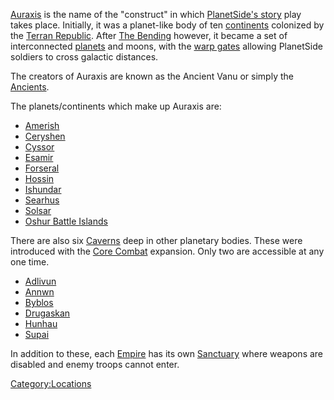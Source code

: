 [Auraxis](Auraxis "wikilink") is the name of the "construct" in which
[PlanetSide's story](Planetside_Backstory "wikilink") play takes place.
Initially, it was a planet-like body of ten
[continents](continent "wikilink") colonized by the [Terran
Republic](Terran_Republic "wikilink"). After [The
Bending](The_Bending "wikilink") however, it became a set of
interconnected [planets](planet "wikilink") and moons, with the [warp
gates](warpgate "wikilink") allowing PlanetSide soldiers to cross
galactic distances.

The creators of Auraxis are known as the Ancient Vanu or simply the
[Ancients](Ancients "wikilink").

The planets/continents which make up Auraxis are:

-   [Amerish](Amerish "wikilink")
-   [Ceryshen](Ceryshen "wikilink")
-   [Cyssor](Cyssor "wikilink")
-   [Esamir](Esamir "wikilink")
-   [Forseral](Forseral "wikilink")
-   [Hossin](Hossin "wikilink")
-   [Ishundar](Ishundar "wikilink")
-   [Searhus](Searhus "wikilink")
-   [Solsar](Solsar "wikilink")
-   [Oshur Battle Islands](Oshur "wikilink")

There are also six [Caverns](Caverns "wikilink") deep in other planetary
bodies. These were introduced with the [Core
Combat](Core_Combat "wikilink") expansion. Only two are accessible at
any one time.

-   [Adlivun](Adlivun "wikilink")
-   [Annwn](Annwn "wikilink")
-   [Byblos](Byblos "wikilink")
-   [Drugaskan](Drugaskan "wikilink")
-   [Hunhau](Hunhau "wikilink")
-   [Supai](Supai "wikilink")

In addition to these, each [Empire](Empire "wikilink") has its own
[Sanctuary](Sanctuary "wikilink") where weapons are disabled and enemy
troops cannot enter.

[Category:Locations](Category:Locations "wikilink")